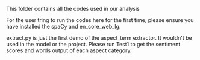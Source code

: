 
This folder contains all the codes used in our analysis

For the user tring to run the codes here for the first time, please ensure you have installed the spaCy and en_core_web_lg.

extract.py is just the first demo of the aspect_term extractor. It wouldn't be used in the model or the project.
Please run Test1 to get the sentiment scores and words output of each aspect category.

